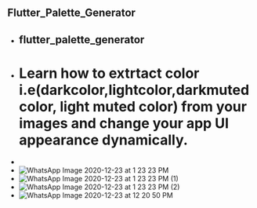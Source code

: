 ## Flutter_Palette_Generator
- ## flutter_palette_generator
- # Learn how to extrtact color i.e(darkcolor,lightcolor,darkmuted color, light muted color) from your images and change your app UI appearance dynamically.
- 
- ![WhatsApp Image 2020-12-23 at 1 23 23 PM](https://user-images.githubusercontent.com/66554769/102978580-bdc9e400-452a-11eb-9202-33b50fd66db9.jpeg)
- ![WhatsApp Image 2020-12-23 at 1 23 23 PM (1)](https://user-images.githubusercontent.com/66554769/102978583-befb1100-452a-11eb-9abb-a13d414d94f1.jpeg)
- ![WhatsApp Image 2020-12-23 at 1 23 23 PM (2)](https://user-images.githubusercontent.com/66554769/102978584-befb1100-452a-11eb-8525-f0cb7b638b3e.jpeg)
- ![WhatsApp Image 2020-12-23 at 12 20 50 PM](https://user-images.githubusercontent.com/66554769/102978587-c02c3e00-452a-11eb-8279-3bc3626aeef9.jpeg)
